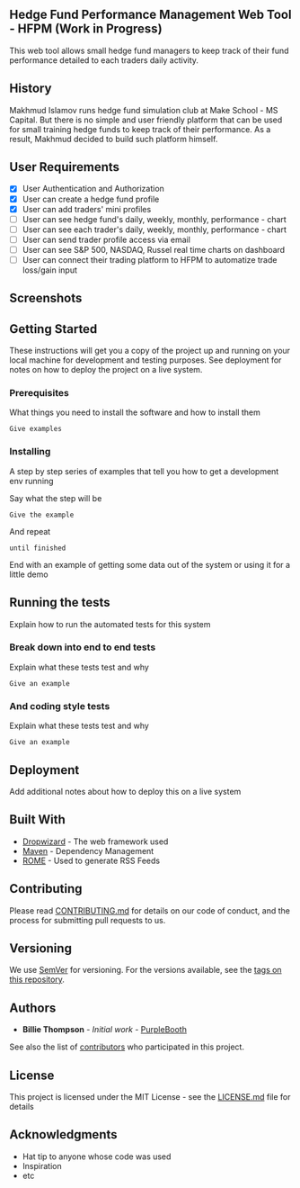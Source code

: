 ## Hedge Fund Performance Management Web Tool - HFPM (Work in Progress)

This web tool allows small hedge fund managers to keep track of their fund performance detailed to each traders daily activity.

<!-- ## Link to the app -->

<!-- [HFPM](https://hfpm-ms.herokuapp.com/) -->
## History

Makhmud Islamov runs hedge fund simulation club at Make School - MS Capital. But there is no simple and user friendly platform that can be used for small training hedge funds to keep track of their performance. As a result, Makhmud decided to build such platform himself. 

## User Requirements

* [X] User Authentication and Authorization
* [X] User can create a hedge fund profile
* [X] User can add traders' mini profiles
* [ ] User can see hedge fund's daily, weekly, monthly,  performance - chart
* [ ] User can see each trader's daily, weekly, monthly,  performance - chart
* [ ] User can send trader profile access via email
* [ ] User can see S&P 500, NASDAQ, Russel real time charts on dashboard
* [ ] User can connect their trading platform to HFPM to automatize trade loss/gain input

## Screenshots

## Getting Started

These instructions will get you a copy of the project up and running on your local machine for development and testing purposes. See deployment for notes on how to deploy the project on a live system.

### Prerequisites

What things you need to install the software and how to install them

```
Give examples
```

### Installing

A step by step series of examples that tell you how to get a development env running

Say what the step will be

```
Give the example
```

And repeat

```
until finished
```

End with an example of getting some data out of the system or using it for a little demo

## Running the tests

Explain how to run the automated tests for this system

### Break down into end to end tests

Explain what these tests test and why

```
Give an example
```

### And coding style tests

Explain what these tests test and why

```
Give an example
```

## Deployment

Add additional notes about how to deploy this on a live system

## Built With

* [Dropwizard](http://www.dropwizard.io/1.0.2/docs/) - The web framework used
* [Maven](https://maven.apache.org/) - Dependency Management
* [ROME](https://rometools.github.io/rome/) - Used to generate RSS Feeds

## Contributing

Please read [CONTRIBUTING.md](https://gist.github.com/PurpleBooth/b24679402957c63ec426) for details on our code of conduct, and the process for submitting pull requests to us.

## Versioning

We use [SemVer](http://semver.org/) for versioning. For the versions available, see the [tags on this repository](https://github.com/your/project/tags). 

## Authors

* **Billie Thompson** - *Initial work* - [PurpleBooth](https://github.com/PurpleBooth)

See also the list of [contributors](https://github.com/your/project/contributors) who participated in this project.

## License

This project is licensed under the MIT License - see the [LICENSE.md](LICENSE.md) file for details

## Acknowledgments

* Hat tip to anyone whose code was used
* Inspiration
* etc

